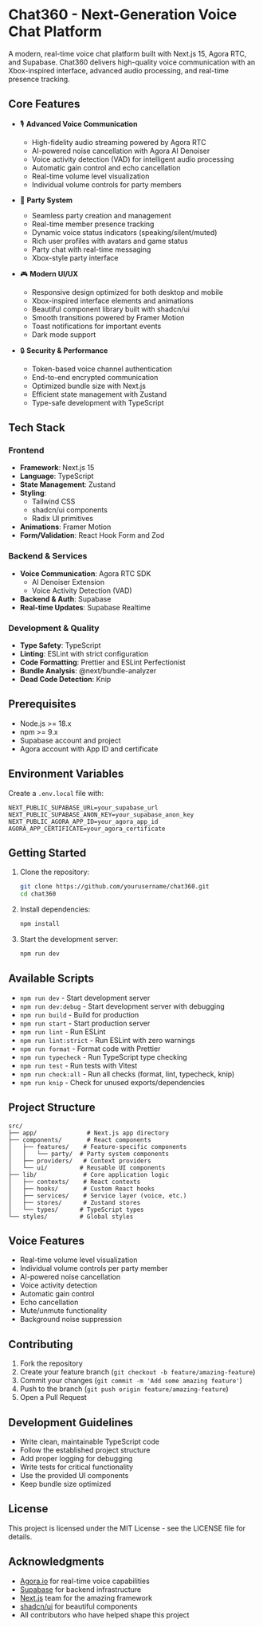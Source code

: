 # Chat360 - Next-Generation Voice Chat Platform

A modern, real-time voice chat platform built with Next.js 15, Agora RTC, and Supabase. Chat360 delivers high-quality voice communication with an Xbox-inspired interface, advanced audio processing, and real-time presence tracking.

## Core Features

- 🎙️ **Advanced Voice Communication**
  - High-fidelity audio streaming powered by Agora RTC
  - AI-powered noise cancellation with Agora AI Denoiser
  - Voice activity detection (VAD) for intelligent audio processing
  - Automatic gain control and echo cancellation
  - Real-time volume level visualization
  - Individual volume controls for party members

- 👥 **Party System**
  - Seamless party creation and management
  - Real-time member presence tracking
  - Dynamic voice status indicators (speaking/silent/muted)
  - Rich user profiles with avatars and game status
  - Party chat with real-time messaging
  - Xbox-style party interface

- 🎮 **Modern UI/UX**
  - Responsive design optimized for both desktop and mobile
  - Xbox-inspired interface elements and animations
  - Beautiful component library built with shadcn/ui
  - Smooth transitions powered by Framer Motion
  - Toast notifications for important events
  - Dark mode support

- 🔒 **Security & Performance**
  - Token-based voice channel authentication
  - End-to-end encrypted communication
  - Optimized bundle size with Next.js
  - Efficient state management with Zustand
  - Type-safe development with TypeScript

## Tech Stack

### Frontend
- **Framework**: Next.js 15
- **Language**: TypeScript
- **State Management**: Zustand
- **Styling**:
  - Tailwind CSS
  - shadcn/ui components
  - Radix UI primitives
- **Animations**: Framer Motion
- **Form/Validation**: React Hook Form and Zod

### Backend & Services
- **Voice Communication**: Agora RTC SDK
  - AI Denoiser Extension
  - Voice Activity Detection (VAD)
- **Backend & Auth**: Supabase
- **Real-time Updates**: Supabase Realtime

### Development & Quality
- **Type Safety**: TypeScript
- **Linting**: ESLint with strict configuration
- **Code Formatting**: Prettier and ESLint Perfectionist
- **Bundle Analysis**: @next/bundle-analyzer
- **Dead Code Detection**: Knip

## Prerequisites

- Node.js >= 18.x
- npm >= 9.x
- Supabase account and project
- Agora account with App ID and certificate

## Environment Variables

Create a `.env.local` file with:

```env
NEXT_PUBLIC_SUPABASE_URL=your_supabase_url
NEXT_PUBLIC_SUPABASE_ANON_KEY=your_supabase_anon_key
NEXT_PUBLIC_AGORA_APP_ID=your_agora_app_id
AGORA_APP_CERTIFICATE=your_agora_certificate
```

## Getting Started

1. Clone the repository:
   ```bash
   git clone https://github.com/yourusername/chat360.git
   cd chat360
   ```

2. Install dependencies:
   ```bash
   npm install
   ```

3. Start the development server:
   ```bash
   npm run dev
   ```

## Available Scripts

- `npm run dev` - Start development server
- `npm run dev:debug` - Start development server with debugging
- `npm run build` - Build for production
- `npm run start` - Start production server
- `npm run lint` - Run ESLint
- `npm run lint:strict` - Run ESLint with zero warnings
- `npm run format` - Format code with Prettier
- `npm run typecheck` - Run TypeScript type checking
- `npm run test` - Run tests with Vitest
- `npm run check:all` - Run all checks (format, lint, typecheck, knip)
- `npm run knip` - Check for unused exports/dependencies

## Project Structure

```
src/
├── app/              # Next.js app directory
├── components/       # React components
│   ├── features/    # Feature-specific components
│   │   └── party/  # Party system components
│   ├── providers/   # Context providers
│   └── ui/         # Reusable UI components
├── lib/             # Core application logic
│   ├── contexts/    # React contexts
│   ├── hooks/       # Custom React hooks
│   ├── services/    # Service layer (voice, etc.)
│   ├── stores/      # Zustand stores
│   └── types/      # TypeScript types
└── styles/         # Global styles
```

## Voice Features

- Real-time volume level visualization
- Individual volume controls per party member
- AI-powered noise cancellation
- Voice activity detection
- Automatic gain control
- Echo cancellation
- Mute/unmute functionality
- Background noise suppression

## Contributing

1. Fork the repository
2. Create your feature branch (`git checkout -b feature/amazing-feature`)
3. Commit your changes (`git commit -m 'Add some amazing feature'`)
4. Push to the branch (`git push origin feature/amazing-feature`)
5. Open a Pull Request

## Development Guidelines

- Write clean, maintainable TypeScript code
- Follow the established project structure
- Add proper logging for debugging
- Write tests for critical functionality
- Use the provided UI components
- Keep bundle size optimized

## License

This project is licensed under the MIT License - see the LICENSE file for details.

## Acknowledgments

- [Agora.io](https://www.agora.io/) for real-time voice capabilities
- [Supabase](https://supabase.com/) for backend infrastructure
- [Next.js](https://nextjs.org/) team for the amazing framework
- [shadcn/ui](https://ui.shadcn.com/) for beautiful components
- All contributors who have helped shape this project
